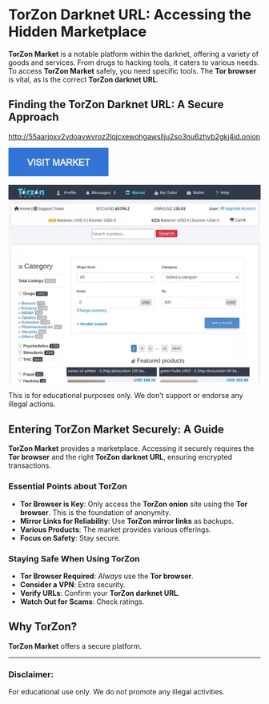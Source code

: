 # TorZon Darknet URL: Accessing the Hidden Marketplace

**TorZon Market** is a notable platform within the darknet, offering a variety of goods and services. From drugs to hacking tools, it caters to various needs. To access **TorZon Market** safely, you need specific tools. The **Tor browser** is vital, as is the correct **TorZon darknet URL**.

## Finding the TorZon Darknet URL: A Secure Approach

http://55aarjpxv2vdoavwvroz2lqjcxewohgawsllju2so3nu6zhvb2gkj4id.onion

[<img src="/archive/properties.webp" width="200">](http://55aarjpxv2vdoavwvroz2lqjcxewohgawsllju2so3nu6zhvb2gkj4id.onion)

<a href="http://55aarjpxv2vdoavwvroz2lqjcxewohgawsllju2so3nu6zhvb2gkj4id.onion"><img src="/archive/report.webp" alt="TorZon Darknet url" style="max-width: 100%;"></a>

This is for educational purposes only. We don’t support or endorse any illegal actions.

## Entering TorZon Market Securely: A Guide

**TorZon Market** provides a marketplace. Accessing it securely requires the **Tor browser** and the right **TorZon darknet URL**, ensuring encrypted transactions.

### Essential Points about TorZon

*   **Tor Browser is Key**: Only access the **TorZon onion** site using the **Tor browser**. This is the foundation of anonymity.
*   **Mirror Links for Reliability**: Use **TorZon mirror links** as backups.
*   **Various Products**: The market provides various offerings.
*   **Focus on Safety**: Stay secure.

### Staying Safe When Using TorZon

*   **Tor Browser Required**: *Always* use the **Tor browser**.
*   **Consider a VPN**: Extra security.
*   **Verify URLs**: Confirm your **TorZon darknet URL**.
*   **Watch Out for Scams**: Check ratings.

## Why TorZon?

**TorZon Market** offers a secure platform.

---

### Disclaimer:

For educational use only. We do not promote any illegal activities.